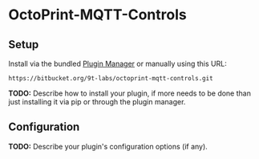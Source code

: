 # OctoPrint-MQTT-Controls

## Setup

Install via the bundled [Plugin Manager](https://github.com/foosel/OctoPrint/wiki/Plugin:-Plugin-Manager)
or manually using this URL:

    https://bitbucket.org/9t-labs/octoprint-mqtt-controls.git

**TODO:** Describe how to install your plugin, if more needs to be done than just installing it via pip or through
the plugin manager.

## Configuration

**TODO:** Describe your plugin's configuration options (if any).
